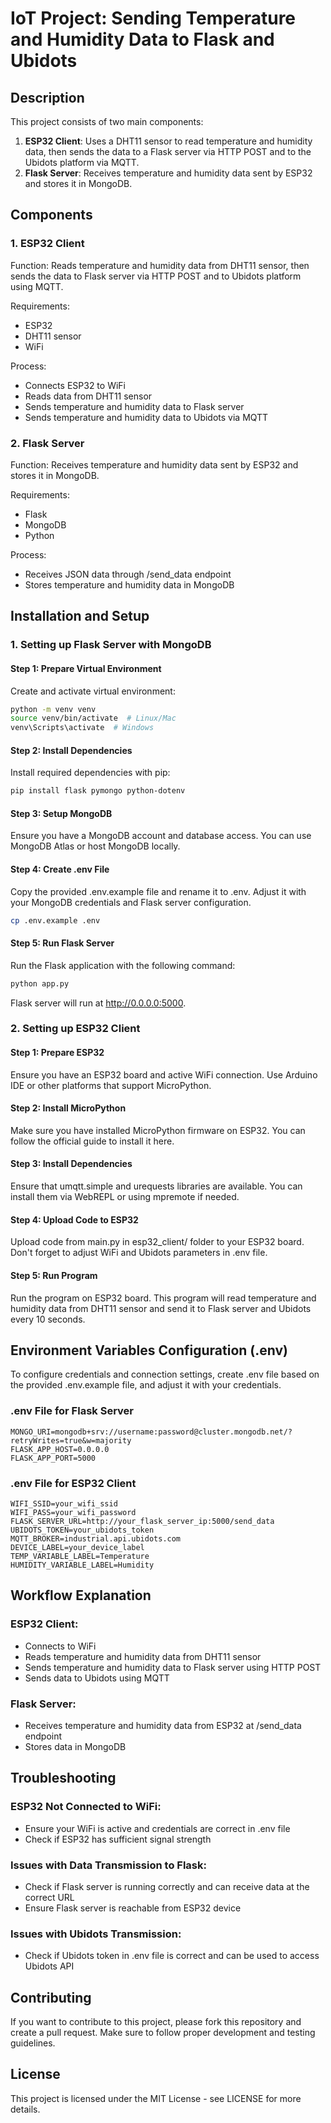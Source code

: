 # IoT Project: Sending Temperature and Humidity Data to Flask and Ubidots

## Description

This project consists of two main components:

1. **ESP32 Client**: Uses a DHT11 sensor to read temperature and humidity data, then sends the data to a Flask server via HTTP POST and to the Ubidots platform via MQTT.
2. **Flask Server**: Receives temperature and humidity data sent by ESP32 and stores it in MongoDB.

## Components

### 1. ESP32 Client

Function: Reads temperature and humidity data from DHT11 sensor, then sends the data to Flask server via HTTP POST and to Ubidots platform using MQTT.

Requirements:
- ESP32
- DHT11 sensor
- WiFi

Process:
- Connects ESP32 to WiFi
- Reads data from DHT11 sensor
- Sends temperature and humidity data to Flask server
- Sends temperature and humidity data to Ubidots via MQTT

### 2. Flask Server

Function: Receives temperature and humidity data sent by ESP32 and stores it in MongoDB.

Requirements:
- Flask
- MongoDB
- Python

Process:
- Receives JSON data through /send_data endpoint
- Stores temperature and humidity data in MongoDB

## Installation and Setup

### 1. Setting up Flask Server with MongoDB

#### Step 1: Prepare Virtual Environment

Create and activate virtual environment:

```bash
python -m venv venv
source venv/bin/activate  # Linux/Mac
venv\Scripts\activate  # Windows
```

#### Step 2: Install Dependencies

Install required dependencies with pip:

```bash
pip install flask pymongo python-dotenv
```

#### Step 3: Setup MongoDB

Ensure you have a MongoDB account and database access. You can use MongoDB Atlas or host MongoDB locally.

#### Step 4: Create .env File

Copy the provided .env.example file and rename it to .env. Adjust it with your MongoDB credentials and Flask server configuration.

```bash
cp .env.example .env
```

#### Step 5: Run Flask Server

Run the Flask application with the following command:

```bash
python app.py
```

Flask server will run at http://0.0.0.0:5000.

### 2. Setting up ESP32 Client

#### Step 1: Prepare ESP32

Ensure you have an ESP32 board and active WiFi connection. Use Arduino IDE or other platforms that support MicroPython.

#### Step 2: Install MicroPython

Make sure you have installed MicroPython firmware on ESP32. You can follow the official guide to install it here.

#### Step 3: Install Dependencies

Ensure that umqtt.simple and urequests libraries are available. You can install them via WebREPL or using mpremote if needed.

#### Step 4: Upload Code to ESP32

Upload code from main.py in esp32_client/ folder to your ESP32 board. Don't forget to adjust WiFi and Ubidots parameters in .env file.

#### Step 5: Run Program

Run the program on ESP32 board. This program will read temperature and humidity data from DHT11 sensor and send it to Flask server and Ubidots every 10 seconds.

## Environment Variables Configuration (.env)

To configure credentials and connection settings, create .env file based on the provided .env.example file, and adjust it with your credentials.

### .env File for Flask Server

```
MONGO_URI=mongodb+srv://username:password@cluster.mongodb.net/?retryWrites=true&w=majority
FLASK_APP_HOST=0.0.0.0
FLASK_APP_PORT=5000
```

### .env File for ESP32 Client

```
WIFI_SSID=your_wifi_ssid
WIFI_PASS=your_wifi_password
FLASK_SERVER_URL=http://your_flask_server_ip:5000/send_data
UBIDOTS_TOKEN=your_ubidots_token
MQTT_BROKER=industrial.api.ubidots.com
DEVICE_LABEL=your_device_label
TEMP_VARIABLE_LABEL=Temperature
HUMIDITY_VARIABLE_LABEL=Humidity
```

## Workflow Explanation

### ESP32 Client:
- Connects to WiFi
- Reads temperature and humidity data from DHT11 sensor
- Sends temperature and humidity data to Flask server using HTTP POST
- Sends data to Ubidots using MQTT

### Flask Server:
- Receives temperature and humidity data from ESP32 at /send_data endpoint
- Stores data in MongoDB

## Troubleshooting

### ESP32 Not Connected to WiFi:
- Ensure your WiFi is active and credentials are correct in .env file
- Check if ESP32 has sufficient signal strength

### Issues with Data Transmission to Flask:
- Check if Flask server is running correctly and can receive data at the correct URL
- Ensure Flask server is reachable from ESP32 device

### Issues with Ubidots Transmission:
- Check if Ubidots token in .env file is correct and can be used to access Ubidots API

## Contributing

If you want to contribute to this project, please fork this repository and create a pull request. Make sure to follow proper development and testing guidelines.

## License

This project is licensed under the MIT License - see LICENSE for more details.
